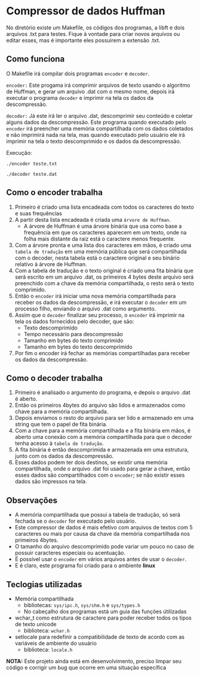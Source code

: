 # Compressor de dados Huffman

No diretório existe um Makefile, os códigos dos programas, a libft e dois arquivos .txt para testes.
Fique à vontade para criar novos arquivos ou editar esses, mas é importante eles possuirem a extensão .txt.

## Como funciona
O Makefile irá compilar dois programas `encoder` e `decoder`.

`encoder:` Este progama irá comprimir arquivos de texto usando o algoritmo de Huffman, e gerar um arquivo .dat com o mesmo nome, depois irá executar o programa `decoder` e imprimir na tela os dados da descompressão.

`decoder:` Já este irá ler o arquivo .dat, descomprimir seu conteúdo e coletar alguns dados da descompressão. Este programa quando executado pelo `encoder` irá preencher uma memória compartilhada com os dados coletados e não imprimirá nada na tela, mas quando executado pelo usuário ele irá imprimir na tela o texto descomprimido e os dados da descompressão.

Execução:
```
./encoder teste.txt
```
```
./decoder teste.dat
```
## Como o encoder trabalha

1. Primeiro é criado uma lista encadeada com todos os caracteres do texto e suas frequências
2. A partir desta lista encadeada é criada uma `árvore de Huffman`.
	* A árvore de Huffman é uma árvore binária que usa como base a frequência em que os caracteres aparecem em um texto, onde na folha mais distante da raiz está o caractere menos frequente.
3. Com a árvore pronta e uma lista dos caracteres em mãos, é criado uma `tabela de tradução` em uma memória pública que será compartilhada com o decoder, nesta tabela está o caractere original e seu binário relativo à árvore de Huffman.
4. Com a tabela de tradução e o texto original é criado uma fita binária que será escrito em um arquivo .dat, os primeiros 4 bytes deste arquivo será preenchido com a chave da memória compartilhada, o resto será o texto comprimido.
5. Então o `encoder` irá iniciar uma nova memória compartilhada para receber os dados da descompressão, e irá executar o `decoder` em um processo filho, enviando o arquivo .dat como argumento.
6. Assim que o `decoder` finalizar seu processo, o `encoder` irá imprimir na tela os dados fornecidos pelo decoder, que são:
	* Texto descomprimido
	* Tempo necessário para descompressão
	* Tamanho em bytes do texto comprimido
	* Tamanho em bytes do texto descomprimido
7. Por fim o encoder irá fechar as memórias compartilhadas para receber os dados da descompressão.

## Como o decoder trabalha

1. Primeiro é analisado o argumento do programa, e depois o arquivo .dat é aberto.
2. Então os primeiros 4bytes do arquivo são lidos e armazenados como chave para a memória compartilhada.
3. Depois enviamos o resto do arquivo para ser lido e armazenado em uma string que tem o papel de fita binária.
4. Com a chave para a memória compartilhada e a fita binária em mãos, é aberto uma conexão com a memória compartilhada para que o decoder tenha acesso à `tabela de tradução`.
5. A fita binária é então descomprimida e armazenada em uma estrutura, junto com os dados da descompressão.
6. Esses dados podem ter dois destinos, se existir uma memória compartilhada, onde o arquivo .dat foi usado para gerar a chave, então esses dados são compartilhados com o `encoder`; se não existir esses dados são impressos na tela.

## Observações
- A memória compartilhada que possui a tabela de tradução, só será fechada se o `decoder` for executado pelo usuário.  
- Este compressor de dados é mais efetivo com arquivos de textos com 5 caracteres ou mais por causa da chave da memória compartilhada nos primeiros 4bytes.  
- O tamanho do arquivo descomprimido pode variar um pouco no caso de possuir caracteres especiais ou acentuação.  
- É possível usar o `encoder` em vários arquivos antes de usar o `decoder`.
- E é claro, este programa foi criado para o ambiente **linux**

## Teclogias utilizadas
- Memória compartilhada
	- bibliotecas: `sys/ipc.h`, `sys/shm.h` e `sys/types.h`
	- No cabeçalho dos programas está um guia das funções útilizadas
- wchar_t como estrutura de caractere para poder receber todos os tipos de texto unicode
	- biblioteca: `wchar.h`
- setlocale para redefinir a compatibilidade de texto de acordo com as variáveis de ambiente do usuário
	- biblioteca: `locale.h`

**NOTA:** Este projeto ainda está em desenvolvimento, preciso limpar seu código e corrigir um bug que ocorre em uma situação específica
